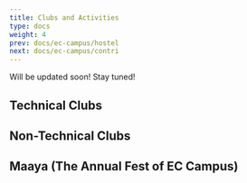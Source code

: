 ```yaml
---
title: Clubs and Activities
type: docs
weight: 4
prev: docs/ec-campus/hostel
next: docs/ec-campus/contri
---
```


Will be updated soon! Stay tuned!

## Technical Clubs 

## Non-Technical Clubs 

## Maaya (The Annual Fest of EC Campus)